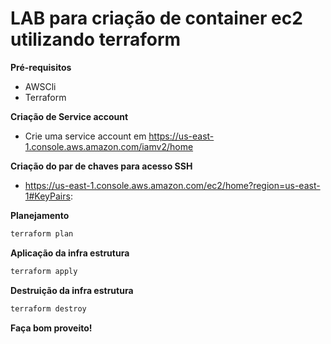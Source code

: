 LAB para criação de container ec2 utilizando terraform
============================

**Pré-requisitos**
- AWSCli
- Terraform

**Criação de Service account**
- Crie uma service account em https://us-east-1.console.aws.amazon.com/iamv2/home

**Criação do par de chaves para acesso SSH**
- https://us-east-1.console.aws.amazon.com/ec2/home?region=us-east-1#KeyPairs:

**Planejamento**
```bash
terraform plan
```

**Aplicação da infra estrutura**
```bash
terraform apply
```

**Destruição da infra estrutura**
```bash
terraform destroy
```

**Faça bom proveito!**

